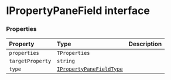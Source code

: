 # IPropertyPaneField interface










### Properties

| Property	   | Type	| Description|
|:-------------|:-------|:-----------|
|`properties`      | `TProperties` |  |
|`targetProperty`      | `string` |  |
|`type`      | [`IPropertyPaneFieldType`](ipropertypanefieldtype.md) |  |





